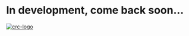 # In development, come back soon...

[![crc-logo]][crc-site]

[crc-logo]: https://docs.crc.nd.edu/_static/CRC_Logo.png
[crc-site]: https://crc.nd.edu/